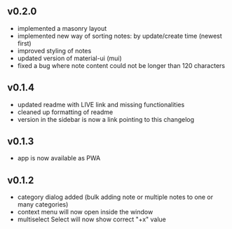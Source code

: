 ## v0.2.0

* implemented a masonry layout
* implemented new way of sorting notes: by update/create time (newest first)
* improved styling of notes
* updated version of material-ui (mui)
* fixed a bug where note content could not be longer than 120 characters

## v0.1.4

* updated readme with LIVE link and missing functionalities
* cleaned up formatting of readme
* version in the sidebar is now a link pointing to this changelog

## v0.1.3

* app is now available as PWA

## v0.1.2

* category dialog added (bulk adding note or multiple notes to one or many categories)
* context menu will now open inside the window
* multiselect Select will now show correct "+x" value